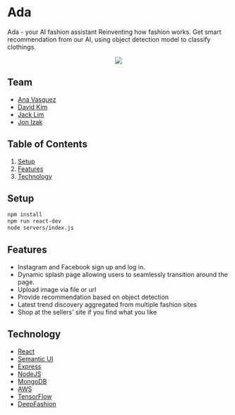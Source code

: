 # Ada
Ada - your AI fashion assistant
Reinventing how fashion works. Get smart recommendation from our AI, using object detection model to classify clothings.
<p align="center">
  <img src="https://media.giphy.com/media/2wSCGmdGiMF8zMTb1c/giphy.gif">
</p>


## Team

* [Ana Vasquez](https://github.com/anvasquez08)
* [David Kim](https://github.com/Chronobreak)
* [Jack Lim](https://github.com/thecodingjack)
* [Jon Izak](https://github.com/jonizak)


## Table of Contents

1. [Setup](#setup)
1. [Features](#features)
1. [Technology](#technology)
    
## Setup
```sh
npm install
npm run react-dev
node servers/index.js
```
## Features
* Instagram and Facebook sign up and log in.
* Dynamic splash page allowing users to seamlessly transition around the page.
* Upload image via file or url
* Provide recommendation based on object detection 
* Latest trend discovery aggregated from multiple fashion sites
* Shop at the sellers' site if you find what you like

## Technology
* [React](https://reactjs.org/)
* [Semantic UI](http://react.semantic-ui.com/)
* [Express](https://expressjs.com/)
* [NodeJS](https://nodejs.org/)
* [MongoDB](https://www.mongodb.com/)
* [AWS](https://aws.amazon.com/)
* [TensorFlow](https://github.com/tensorflow/models/tree/master/research/object_detection)
* [DeepFashion](https://github.com/thecodingjack/DeepFashion2)

